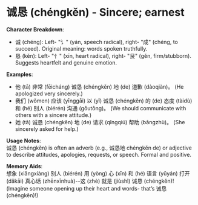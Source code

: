 # **诚恳 (chéngkěn) - Sincere; earnest**

**Character Breakdown**:  
- 诚 (chéng): Left- "讠" (yán, speech radical), right- "成" (chéng, to succeed). Original meaning: words spoken truthfully.  
- 恳 (kěn): Left- "忄" (xīn, heart radical), right- "艮" (gěn, firm/stubborn). Suggests heartfelt and genuine emotion.

**Examples**:  
- 他 (tā) 非常 (fēicháng) 诚恳 (chéngkěn) 地 (de) 道歉 (dàoqiàn)。 (He apologized very sincerely.)  
- 我们 (wǒmen) 应该 (yīnggāi) 以 (yǐ) 诚恳 (chéngkěn) 的 (de) 态度 (tàidù) 和 (hé) 别人 (biérén) 沟通 (gōutōng)。 (We should communicate with others with a sincere attitude.)  
- 她 (tā) 诚恳 (chéngkěn) 地 (de) 请求 (qǐngqiú) 帮助 (bāngzhù)。 (She sincerely asked for help.)

**Usage Notes**:  
诚恳 (chéngkěn) is often an adverb (e.g., 诚恳地 chéngkěn de) or adjective to describe attitudes, apologies, requests, or speech. Formal and positive.

**Memory Aids**:  
想象 (xiǎngxiàng) 别人 (biérén) 用 (yòng) 心 (xīn) 和 (hé) 语言 (yǔyán) 打开 (dǎkāi) 真心话 (zhēnxīnhuà)--这 (zhè) 就是 (jiùshì) 诚恳 (chéngkěn)! (Imagine someone opening up their heart and words- that’s 诚恳 (chéngkěn)!)